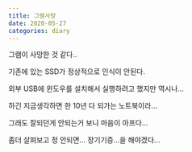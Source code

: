 ```yaml
---
title: 그램사망
date: 2020-05-27
categories: diary
---
```


그램이 사망한 것 같다..

기존에 있는 SSD가 정상적으로 인식이 안된다.

외부 USB에 윈도우를 설치해서 실행하려고 했지만 역시나...

하긴 지금생각하면 한 10년 다 되가는 노트북이라...

그래도 잘되던게 안되는거 보니 마음이 아프다...

좀더 살펴보고 정 안되면... 장기기증...을 해야겠다...
